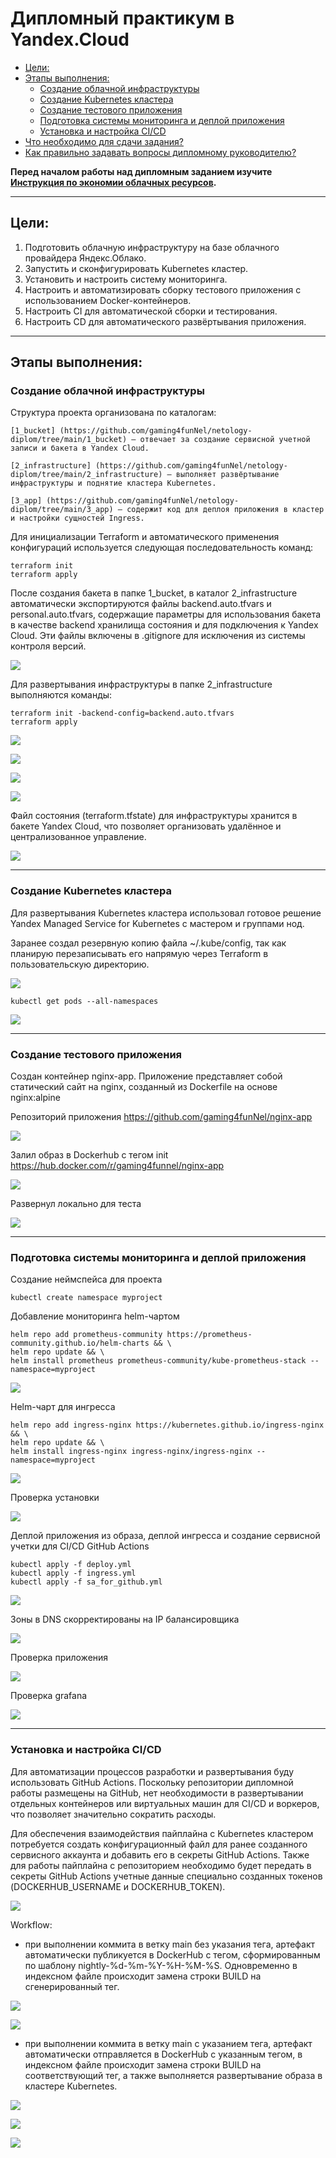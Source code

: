 # Дипломный практикум в Yandex.Cloud
  * [Цели:](#цели)
  * [Этапы выполнения:](#этапы-выполнения)
     * [Создание облачной инфраструктуры](#создание-облачной-инфраструктуры)
     * [Создание Kubernetes кластера](#создание-kubernetes-кластера)
     * [Создание тестового приложения](#создание-тестового-приложения)
     * [Подготовка cистемы мониторинга и деплой приложения](#подготовка-cистемы-мониторинга-и-деплой-приложения)
     * [Установка и настройка CI/CD](#установка-и-настройка-cicd)
  * [Что необходимо для сдачи задания?](#что-необходимо-для-сдачи-задания)
  * [Как правильно задавать вопросы дипломному руководителю?](#как-правильно-задавать-вопросы-дипломному-руководителю)

**Перед началом работы над дипломным заданием изучите [Инструкция по экономии облачных ресурсов](https://github.com/netology-code/devops-materials/blob/master/cloudwork.MD).**

---
## Цели:

1. Подготовить облачную инфраструктуру на базе облачного провайдера Яндекс.Облако.
2. Запустить и сконфигурировать Kubernetes кластер.
3. Установить и настроить систему мониторинга.
4. Настроить и автоматизировать сборку тестового приложения с использованием Docker-контейнеров.
5. Настроить CI для автоматической сборки и тестирования.
6. Настроить CD для автоматического развёртывания приложения.

---
## Этапы выполнения:


### Создание облачной инфраструктуры

Структура проекта организована по каталогам:

    [1_bucket] (https://github.com/gaming4funNel/netology-diplom/tree/main/1_bucket) — отвечает за создание сервисной учетной записи и бакета в Yandex Cloud.

    [2_infrastructure] (https://github.com/gaming4funNel/netology-diplom/tree/main/2_infrastructure) — выполняет развёртывание инфраструктуры и поднятие кластера Kubernetes.

    [3_app] (https://github.com/gaming4funNel/netology-diplom/tree/main/3_app) — содержит код для деплоя приложения в кластер и настройки сущностей Ingress.

Для инициализации Terraform и автоматического применения конфигураций используется следующая последовательность команд:

```
terraform init
terraform apply
```

После создания бакета в папке 1_bucket, в каталог 2_infrastructure автоматически экспортируются файлы backend.auto.tfvars и personal.auto.tfvars, содержащие параметры для использования бакета в качестве backend хранилища состояния и для подключения к Yandex Cloud. Эти файлы включены в .gitignore для исключения из системы контроля версий.

![](img/img/1_terraform_bucket_apply.png)

Для развертывания инфраструктуры в папке 2_infrastructure выполняются команды:

```
terraform init -backend-config=backend.auto.tfvars
terraform apply
```
![](img/1_terraform_infrastructure_apply.png)

![](img/1_terraform_infrastructure.png)

![](img/1_terraform_infrastructure_apply_vm.png)

![](img/1_terraform_infrastructure_k8s.png)

Файл состояния (terraform.tfstate) для инфраструктуры хранится в бакете Yandex Cloud, что позволяет организовать удалённое и централизованное управление.

![](img/1_terraform_infrastructure_tfstate.png)

<!-- Для начала необходимо подготовить облачную инфраструктуру в ЯО при помощи [Terraform](https://www.terraform.io/).

Особенности выполнения:

- Бюджет купона ограничен, что следует иметь в виду при проектировании инфраструктуры и использовании ресурсов;
Для облачного k8s используйте региональный мастер(неотказоустойчивый). Для self-hosted k8s минимизируйте ресурсы ВМ и долю ЦПУ. В обоих вариантах используйте прерываемые ВМ для worker nodes.

Предварительная подготовка к установке и запуску Kubernetes кластера.

1. Создайте сервисный аккаунт, который будет в дальнейшем использоваться Terraform для работы с инфраструктурой с необходимыми и достаточными правами. Не стоит использовать права суперпользователя
2. Подготовьте [backend](https://developer.hashicorp.com/terraform/language/backend) для Terraform:  
   а. Рекомендуемый вариант: S3 bucket в созданном ЯО аккаунте(создание бакета через TF)
   б. Альтернативный вариант:  [Terraform Cloud](https://app.terraform.io/)
3. Создайте конфигурацию Terrafrom, используя созданный бакет ранее как бекенд для хранения стейт файла. Конфигурации Terraform для создания сервисного аккаунта и бакета и основной инфраструктуры следует сохранить в разных папках.
4. Создайте VPC с подсетями в разных зонах доступности.
5. Убедитесь, что теперь вы можете выполнить команды `terraform destroy` и `terraform apply` без дополнительных ручных действий.
6. В случае использования [Terraform Cloud](https://app.terraform.io/) в качестве [backend](https://developer.hashicorp.com/terraform/language/backend) убедитесь, что применение изменений успешно проходит, используя web-интерфейс Terraform cloud.

Ожидаемые результаты:

1. Terraform сконфигурирован и создание инфраструктуры посредством Terraform возможно без дополнительных ручных действий, стейт основной конфигурации сохраняется в бакете или Terraform Cloud
2. Полученная конфигурация инфраструктуры является предварительной, поэтому в ходе дальнейшего выполнения задания возможны изменения. -->
---
### Создание Kubernetes кластера

Для развертывания Kubernetes кластера использовал готовое решение Yandex Managed Service for Kubernetes с мастером и группами нод.

Заранее создал резервную копию файла ~/.kube/config, так как планирую перезаписывать его напрямую через Terraform в пользовательскую директорию.

![](img/2_terraform_kubeconfig.png)

```
kubectl get pods --all-namespaces
```

![](img/2_kubectl.png)

<!-- На этом этапе необходимо создать [Kubernetes](https://kubernetes.io/ru/docs/concepts/overview/what-is-kubernetes/) кластер на базе предварительно созданной инфраструктуры.   Требуется обеспечить доступ к ресурсам из Интернета.

Это можно сделать двумя способами:

1. Рекомендуемый вариант: самостоятельная установка Kubernetes кластера.  
   а. При помощи Terraform подготовить как минимум 3 виртуальных машины Compute Cloud для создания Kubernetes-кластера. Тип виртуальной машины следует выбрать самостоятельно с учётом требовании к производительности и стоимости. Если в дальнейшем поймете, что необходимо сменить тип инстанса, используйте Terraform для внесения изменений.  
   б. Подготовить [ansible](https://www.ansible.com/) конфигурации, можно воспользоваться, например [Kubespray](https://kubernetes.io/docs/setup/production-environment/tools/kubespray/)  
   в. Задеплоить Kubernetes на подготовленные ранее инстансы, в случае нехватки каких-либо ресурсов вы всегда можете создать их при помощи Terraform.
2. Альтернативный вариант: воспользуйтесь сервисом [Yandex Managed Service for Kubernetes](https://cloud.yandex.ru/services/managed-kubernetes)  
  а. С помощью terraform resource для [kubernetes](https://registry.terraform.io/providers/yandex-cloud/yandex/latest/docs/resources/kubernetes_cluster) создать **региональный** мастер kubernetes с размещением нод в разных 3 подсетях      
  б. С помощью terraform resource для [kubernetes node group](https://registry.terraform.io/providers/yandex-cloud/yandex/latest/docs/resources/kubernetes_node_group)
  
Ожидаемый результат:

1. Работоспособный Kubernetes кластер.
2. В файле `~/.kube/config` находятся данные для доступа к кластеру.
3. Команда `kubectl get pods --all-namespaces` отрабатывает без ошибок. -->

---
### Создание тестового приложения

<!--Для перехода к следующему этапу необходимо подготовить тестовое приложение, эмулирующее основное приложение разрабатываемое вашей компанией.

Способ подготовки:

1. Рекомендуемый вариант:  
   а. Создайте отдельный git репозиторий с простым nginx конфигом, который будет отдавать статические данные.  
   б. Подготовьте Dockerfile для создания образа приложения.  
2. Альтернативный вариант:  
   а. Используйте любой другой код, главное, чтобы был самостоятельно создан Dockerfile.

Ожидаемый результат:

1. Git репозиторий с тестовым приложением и Dockerfile.
2. Регистри с собранным docker image. В качестве регистри может быть DockerHub или [Yandex Container Registry](https://cloud.yandex.ru/services/container-registry), созданный также с помощью terraform.-->

Создан контейнер nginx-app. Приложение представляет собой статический сайт на nginx, созданный из Dockerfile на основе nginx:alpine

Репозиторий приложения https://github.com/gaming4funNel/nginx-app

![](img/3_docker_build_run.png)

Залил образ в Dockerhub с тегом init https://hub.docker.com/r/gaming4funnel/nginx-app

![](img/3_docker_pull_dockerhub.png)

Развернул локально для теста

![](img/3_docker_test_app.png)

---
### Подготовка cистемы мониторинга и деплой приложения

Создание неймспейса для проекта

```
kubectl create namespace myproject
```

Добавление мониторинга helm-чартом

```
helm repo add prometheus-community https://prometheus-community.github.io/helm-charts && \
helm repo update && \
helm install prometheus prometheus-community/kube-prometheus-stack --namespace=myproject
```

![](img/4_monitoring_chart.png)

Helm-чарт для ингресса

```
helm repo add ingress-nginx https://kubernetes.github.io/ingress-nginx && \
helm repo update && \
helm install ingress-nginx ingress-nginx/ingress-nginx --namespace=myproject
```

![](img/4_ingress_chart.png)

Проверка установки

![](img/4_check_services.png)

Деплой приложения из образа, деплой ингресса и создание сервисной учетки для CI/CD GitHub Actions

```
kubectl apply -f deploy.yml
kubectl apply -f ingress.yml
kubectl apply -f sa_for_github.yml
```

![](img/4_app_apply.png)

Зоны в DNS скорректированы на IP балансировщика

![](img/4_dns_records.png)

Проверка приложения

![](img/4_test_app.png)

Проверка grafana

![](img/4_test_grafana.png)

<!-- Уже должны быть готовы конфигурации для автоматического создания облачной инфраструктуры и поднятия Kubernetes кластера.  
Теперь необходимо подготовить конфигурационные файлы для настройки нашего Kubernetes кластера.

Цель:
1. Задеплоить в кластер [prometheus](https://prometheus.io/), [grafana](https://grafana.com/), [alertmanager](https://github.com/prometheus/alertmanager), [экспортер](https://github.com/prometheus/node_exporter) основных метрик Kubernetes.
2. Задеплоить тестовое приложение, например, [nginx](https://www.nginx.com/) сервер отдающий статическую страницу.

Способ выполнения:
1. Воспользоваться пакетом [kube-prometheus](https://github.com/prometheus-operator/kube-prometheus), который уже включает в себя [Kubernetes оператор](https://operatorhub.io/) для [grafana](https://grafana.com/), [prometheus](https://prometheus.io/), [alertmanager](https://github.com/prometheus/alertmanager) и [node_exporter](https://github.com/prometheus/node_exporter). Альтернативный вариант - использовать набор helm чартов от [bitnami](https://github.com/bitnami/charts/tree/main/bitnami).

### Деплой инфраструктуры в terraform pipeline -->

<!-- 1. Если на первом этапе вы не воспользовались [Terraform Cloud](https://app.terraform.io/), то задеплойте и настройте в кластере [atlantis](https://www.runatlantis.io/) для отслеживания изменений инфраструктуры. Альтернативный вариант 3 задания: вместо Terraform Cloud или atlantis настройте на автоматический запуск и применение конфигурации terraform из вашего git-репозитория в выбранной вами CI-CD системе при любом комите в main ветку. Предоставьте скриншоты работы пайплайна из CI/CD системы.

Ожидаемый результат:
1. Git репозиторий с конфигурационными файлами для настройки Kubernetes.
2. Http доступ на 80 порту к web интерфейсу grafana.
3. Дашборды в grafana отображающие состояние Kubernetes кластера.
4. Http доступ на 80 порту к тестовому приложению.
5. Atlantis или terraform cloud или ci/cd-terraform -->
---
### Установка и настройка CI/CD

Для автоматизации процессов разработки и развертывания буду использовать GitHub Actions. Поскольку репозитории дипломной работы размещены на GitHub, нет необходимости в развертывании отдельных контейнеров или виртуальных машин для CI/CD и воркеров, что позволяет значительно сократить расходы. 

Для обеспечения взаимодействия пайплайна с Kubernetes кластером потребуется создать конфигурационный файл для ранее созданного сервисного аккаунта и добавить его в секреты GitHub Actions. Также для работы пайплайна с репозиторием необходимо будет передать в секреты GitHub Actions учетные данные специально созданных токенов (DOCKERHUB_USERNAME и DOCKERHUB_TOKEN).

![](img/5_creds_actions.png)

Workflow:

- при выполнении коммита в ветку main без указания тега, артефакт автоматически публикуется в DockerHub с тегом, сформированным по шаблону nightly-%d-%m-%Y-%H-%M-%S. Одновременно в индексном файле происходит замена строки BUILD на сгенерированный тег.

![](img/5_actions_build_no_tag.png)

![](img/5_actions_build_dockerhub_no_tag.png)

- при выполнении коммита в ветку main с указанием тега, артефакт автоматически отправляется в DockerHub с указанным тегом, в индексном файле происходит замена строки BUILD на соответствующий тег, а также выполняется развертывание образа в кластере Kubernetes.

![](img/5_actions_build_deploy_tag.png)

![](img/5_actions_build_deploy_dockerhub_tag.png)

![](img/5_actions_app_tag.png)

<!-- Осталось настроить ci/cd систему для автоматической сборки docker image и деплоя приложения при изменении кода.

Цель:

1. Автоматическая сборка docker образа при коммите в репозиторий с тестовым приложением.
2. Автоматический деплой нового docker образа.

Можно использовать [teamcity](https://www.jetbrains.com/ru-ru/teamcity/), [jenkins](https://www.jenkins.io/), [GitLab CI](https://about.gitlab.com/stages-devops-lifecycle/continuous-integration/) или GitHub Actions.

Ожидаемый результат:

1. Интерфейс ci/cd сервиса доступен по http.
2. При любом коммите в репозиторие с тестовым приложением происходит сборка и отправка в регистр Docker образа.
3. При создании тега (например, v1.0.0) происходит сборка и отправка с соответствующим label в регистри, а также деплой соответствующего Docker образа в кластер Kubernetes.

---
## Что необходимо для сдачи задания? -->

<!-- 1. Репозиторий с конфигурационными файлами Terraform и готовность продемонстрировать создание всех ресурсов с нуля.
2. Пример pull request с комментариями созданными atlantis'ом или снимки экрана из Terraform Cloud или вашего CI-CD-terraform pipeline.
3. Репозиторий с конфигурацией ansible, если был выбран способ создания Kubernetes кластера при помощи ansible.
4. Репозиторий с Dockerfile тестового приложения и ссылка на собранный docker image.
5. Репозиторий с конфигурацией Kubernetes кластера.
6. Ссылка на тестовое приложение и веб интерфейс Grafana с данными доступа.
7. Все репозитории рекомендуется хранить на одном ресурсе (github, gitlab) -->

